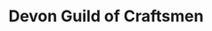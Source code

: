 ---
title: "Devon Guild of Craftsmen"
url: /bovey-tracey/devon-guild-of-craftsmen/
shop: Basteln
---